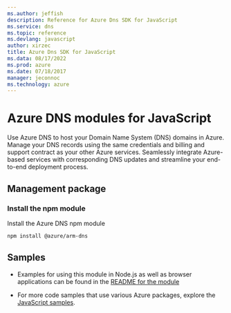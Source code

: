```yaml
---
ms.author: jeffish
description: Reference for Azure Dns SDK for JavaScript
ms.service: dns
ms.topic: reference
ms.devlang: javascript
author: xirzec
title: Azure Dns SDK for JavaScript
ms.data: 08/17/2022
ms.prod: azure
ms.date: 07/18/2017
manager: jeconnoc
ms.technology: azure
---
```

# Azure DNS modules for JavaScript

Use Azure DNS to host your Domain Name System (DNS) domains in Azure. Manage your DNS records using the same credentials and billing and support contract as your other Azure services. Seamlessly integrate Azure-based services with corresponding DNS updates and streamline your end-to-end deployment process.

## Management package

### Install the npm module

Install the Azure DNS npm module

```bash
npm install @azure/arm-dns
```

## Samples

* Examples for using this module in Node.js as well as browser applications can be found in the [README for the module](https://www.npmjs.com/package/@azure/arm-dns)

* For more code samples that use various Azure packages, explore the [JavaScript samples](https://docs.microsoft.com/samples/browse/?languages=javascript).